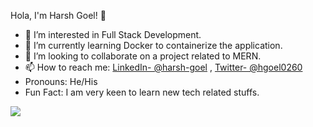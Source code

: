 Hola, I'm Harsh Goel! 👋 
- 👀 I’m interested in Full Stack Development.
- 🌱 I’m currently learning Docker to containerize the application.
- 💞️ I’m looking to collaborate on a project related to MERN.
- 📫 How to reach me: [LinkedIn- @harsh-goel](https://www.linkedin.com/in/harsh-goel-47a0b5226) , [Twitter- @hgoel0260](https://twitter.com/@hgoel0260)
- Pronouns: He/His
- Fun Fact: I am very keen to learn new tech related stuffs.

<img src="https://github-readme-stats.vercel.app/api?username=HarshGoel22">
